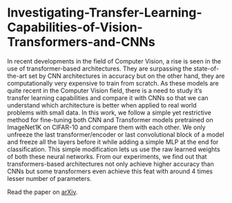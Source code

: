 # Investigating-Transfer-Learning-Capabilities-of-Vision-Transformers-and-CNNs

In recent developments in the field of Computer Vision, a rise is seen in the use of transformer-based architectures. They are surpassing the state-of-the-art set by CNN architectures in accuracy but on the other hand, they are computationally very expensive to train from scratch. As these models are quite recent in the Computer Vision field, there is a need to study it’s transfer learning capabilities and compare it with CNNs so that we can understand which
architecture is better when applied to real world problems with small data. In this work, we follow a simple yet restrictive method for fine-tuning both CNN and Transformer models pretrained on ImageNet1K on CIFAR-10 and compare them with each other. We only unfreeze the last transformer/encoder or last convolutional block of a model and freeze all the layers before it while adding a simple MLP at the end for classification. This simple modification lets us use the raw learned weights of both these neural networks. From our experiments, we find out that transformers-based architectures not only achieve higher accuracy than CNNs but some transformers even achieve this feat with around 4 times lesser number of parameters.

Read the paper on [arXiv](https://arxiv.org/ftp/arxiv/papers/2110/2110.05270.pdf).
